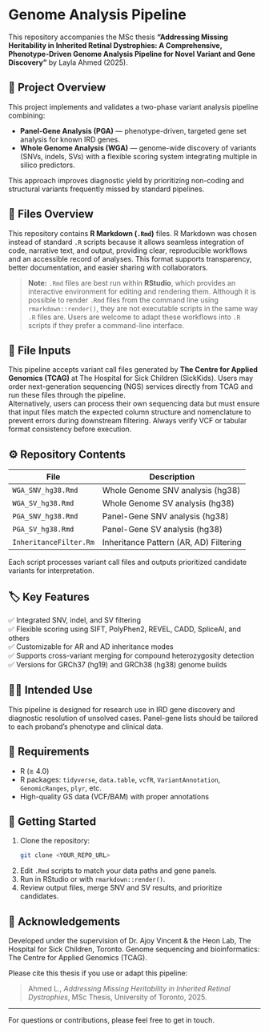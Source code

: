# Genome Analysis Pipeline
This repository accompanies the MSc thesis **“Addressing Missing Heritability in Inherited Retinal Dystrophies: A Comprehensive, Phenotype-Driven Genome Analysis Pipeline for Novel Variant and Gene Discovery”** by Layla Ahmed (2025).

## 🧬 Project Overview

This project implements and validates a two-phase variant analysis pipeline combining:

- **Panel-Gene Analysis (PGA)** — phenotype-driven, targeted gene set analysis for known IRD genes.
- **Whole Genome Analysis (WGA)** — genome-wide discovery of variants (SNVs, indels, SVs) with a flexible scoring system integrating multiple in silico predictors.

This approach improves diagnostic yield by prioritizing non-coding and structural variants frequently missed by standard pipelines.

## 🧬 Files Overview

This repository contains **R Markdown (`.Rmd`)** files. R Markdown was chosen instead of standard `.R` scripts because it allows seamless integration of code, narrative text, and output, providing clear, reproducible workflows and an accessible record of analyses. This format supports transparency, better documentation, and easier sharing with collaborators.

> **Note:** `.Rmd` files are best run within **RStudio**, which provides an interactive environment for editing and rendering them. Although it is possible to render `.Rmd` files from the command line using `rmarkdown::render()`, they are not executable scripts in the same way `.R` files are. Users are welcome to adapt these workflows into `.R` scripts if they prefer a command-line interface.

## 📂 File Inputs

This pipeline accepts variant call files generated by **The Centre for Applied Genomics (TCAG)** at The Hospital for Sick Children (SickKids). Users may order next-generation sequencing (NGS) services directly from TCAG and run these files through the pipeline.  
Alternatively, users can process their own sequencing data but must ensure that input files match the expected column structure and nomenclature to prevent errors during downstream filtering. Always verify VCF or tabular format consistency before execution.

## ⚙️ Repository Contents

| File                               | Description                            |
| ---------------------------------- | -------------------------------------- |
| `WGA_SNV_hg38.Rmd`                 | Whole Genome SNV analysis (hg38)       |
| `WGA_SV_hg38.Rmd`                  | Whole Genome SV analysis (hg38)        |
| `PGA_SNV_hg38.Rmd`                 | Panel-Gene SNV analysis (hg38)         |
| `PGA_SV_hg38.Rmd`                  | Panel-Gene SV analysis (hg38)          |
| `InheritanceFilter.Rm`             | Inheritance Pattern (AR, AD) Filtering |

Each script processes variant call files and outputs prioritized candidate variants for interpretation.

## 🏷️ Key Features

✅ Integrated SNV, indel, and SV filtering  
✅ Flexible scoring using SIFT, PolyPhen2, REVEL, CADD, SpliceAI, and others  
✅ Customizable for AR and AD inheritance modes  
✅ Supports cross-variant merging for compound heterozygosity detection  
✅ Versions for GRCh37 (hg19) and GRCh38 (hg38) genome builds

## 🧑‍🔬 Intended Use

This pipeline is designed for research use in IRD gene discovery and diagnostic resolution of unsolved cases. Panel-gene lists should be tailored to each proband’s phenotype and clinical data.

## 📄 Requirements

- R (≥ 4.0)
- R packages: `tidyverse`, `data.table`, `vcfR`, `VariantAnnotation`, `GenomicRanges`, `plyr`, etc.
- High-quality GS data (VCF/BAM) with proper annotations

## 🚀 Getting Started

1. Clone the repository:
   ```bash
   git clone <YOUR_REPO_URL>
   ```
2. Edit `.Rmd` scripts to match your data paths and gene panels.
3. Run in RStudio or with `rmarkdown::render()`.
4. Review output files, merge SNV and SV results, and prioritize candidates.


## 🤝 Acknowledgements

Developed under the supervision of Dr. Ajoy Vincent & the Heon Lab, The Hospital for Sick Children, Toronto. Genome sequencing and bioinformatics: The Centre for Applied Genomics (TCAG).


Please cite this thesis if you use or adapt this pipeline:

> Ahmed L., *Addressing Missing Heritability in Inherited Retinal Dystrophies*, MSc Thesis, University of Toronto, 2025.

---

For questions or contributions, please feel free to get in touch.
